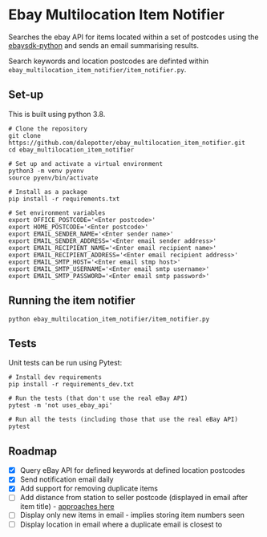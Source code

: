 # Ebay Multilocation Item Notifier

Searches the ebay API for items located within a set of postcodes using the [ebaysdk-python](https://github.com/timotheus/ebaysdk-python) and sends an email summarising results.

Search keywords and location postcodes are definted within `ebay_multilocation_item_notifier/item_notifier.py`.


## Set-up

This is built using python 3.8.

```
# Clone the repository
git clone https://github.com/dalepotter/ebay_multilocation_item_notifier.git
cd ebay_multilocation_item_notifier

# Set up and activate a virtual environment
python3 -m venv pyenv
source pyenv/bin/activate

# Install as a package
pip install -r requirements.txt

# Set environment variables
export OFFICE_POSTCODE='<Enter postcode>'
export HOME_POSTCODE='<Enter postcode>'
export EMAIL_SENDER_NAME='<Enter sender name>'
export EMAIL_SENDER_ADDRESS='<Enter email sender address>'
export EMAIL_RECIPIENT_NAME='<Enter email recipient name>'
export EMAIL_RECIPIENT_ADDRESS='<Enter email recipient address>'
export EMAIL_SMTP_HOST='<Enter email stmp host>'
export EMAIL_SMTP_USERNAME='<Enter email smtp username>'
export EMAIL_SMTP_PASSWORD='<Enter email smtp password>'
```

## Running the item notifier
```
python ebay_multilocation_item_notifier/item_notifier.py
```


## Tests

Unit tests can be run using Pytest:

```
# Install dev requirements
pip install -r requirements_dev.txt

# Run the tests (that don't use the real eBay API)
pytest -m 'not uses_ebay_api'

# Run all the tests (including those that use the real eBay API)
pytest
```


## Roadmap

- [x] Query eBay API for defined keywords at defined location postcodes
- [x] Send notification email daily
- [x] Add support for removing duplicate items
- [ ] Add distance from station to seller postcode (displayed in email after item title) - [approaches here](https://stackoverflow.com/questions/44176381/calculate-road-travel-distance-between-postcodes-zipcodes-python)
- [ ] Display only new items in email - implies storing item numbers seen
- [ ] Display location in email where a duplicate email is closest to
